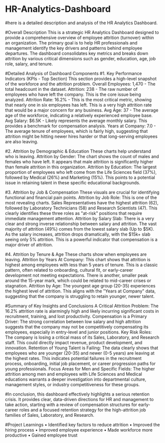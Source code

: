 # HR-Analytics-Dashboard

#here is a detailed description and analysis of the HR Analytics Dashboard.

#Overall Description
This is a strategic HR Analytics Dashboard designed to provide a comprehensive overview of employee attrition (turnover) within an organization. The primary goal is to help HR professionals and management identify the key drivers and patterns behind employee departures. The dashboard consolidates key metrics and breaks down attrition by various critical dimensions such as gender, education, age, job role, salary, and tenure.

#Detailed Analysis of Dashboard Components
#1. Key Performance Indicators (KPIs - Top Section)
This section provides a high-level snapshot of the workforce and the attrition problem.
Overall Employees: 1,470 - The total headcount in the dataset.
Attrition: 238 - The raw number of employees who have left the company. This is the core issue being analyzed.
Attrition Rate: 16.2% - This is the most critical metric, showing that nearly one in six employees has left. This is a very high attrition rate that would be a major concern for any business.
Avg Age: 37 - The average age of the workforce, indicating a relatively experienced employee base.
Avg Salary: $6.5K - Likely represents the average monthly salary. This provides a benchmark for compensation analysis.
Years at Company: 7.0 - The average tenure of employees, which is fairly high, suggesting that attrition might be hitting newer hires harder or that long-serving employees are also leaving.

#2. Attrition by Demographic & Education
These charts help understand who is leaving.
Attrition by Gender: The chart shows the count of males and females who have left. It appears that male attrition is significantly higher than female attrition in this organization.
Attrition by Education: The largest proportion of employees who left come from the Life Sciences field (37%), followed by Medical (26%) and Marketing (15%). This points to a potential issue in retaining talent in these specific educational backgrounds.

#3. Attrition by Job & Compensation
These visuals are crucial for identifying functional and financial pain points.
Attrition by Job Role: This is one of the most revealing charts.
Sales Representatives have the highest attrition (62), followed by Laboratory Technicians (58) and Research Scientists (47).
This clearly identifies these three roles as "at-risk" positions that require immediate management attention.
Attrition by Salary Slab: There is a very clear and strong inverse relationship between salary and attrition.
The vast majority of attrition (49%) comes from the lowest salary slab (Up to $5K).
As the salary increases, attrition drops dramatically, with the $15k+ slab seeing only 5% attrition.
This is a powerful indicator that compensation is a major driver of attrition.

#4. Attrition by Tenure & Age
These charts show when employees are leaving.
Attrition by Years At Company: This chart shows that attrition is highest among employees with less than 5 years of tenure. This is a classic pattern, often related to onboarding, cultural fit, or early-career development not meeting expectations. There is another, smaller peak around the 15-year mark, which could be related to mid-career crises or stagnation.
Attrition by Age: The youngest age group (20-35) experiences the highest level of attrition. This aligns with the "Years at Company" data, suggesting that the company is struggling to retain younger, newer talent.

#Summary of Key Insights and Conclusions
A Critical Attrition Problem: The 16.2% attrition rate is alarmingly high and likely incurring significant costs in recruitment, training, and lost productivity.
Compensation is a Primary Driver: The strong correlation between low salary and high attrition suggests that the company may not be competitively compensating its employees, especially in entry-level and junior positions.
Key Risk Roles: The company is losing a critical mass of its Sales, Laboratory, and Research staff. This could directly impact revenue, product development, and innovation.
Retention of Young Talent is Failing: The data clearly shows that employees who are younger (20-35) and newer (0-5 years) are leaving at the highest rates. This indicates potential failures in the recruitment process, onboarding, initial job placement, or career progression paths for young professionals.
Focus Areas for Men and Specific Fields: The higher attrition among men and employees with Life Sciences and Medical educations warrants a deeper investigation into departmental culture, management styles, or industry competitiveness for these groups.

#In conclusion,
this dashboard effectively highlights a serious retention crisis. It provides clear, data-driven directions for HR and management to take action, starting with a review of compensation structures for early-career roles and a focused retention strategy for the high-attrition job families of Sales, Laboratory, and Research.

#Project Learnings
• Identified key factors to reduce attrition
• Improved the hiring process
• Improved employee experience
• Made workforce more productive
• Gained employee trust
